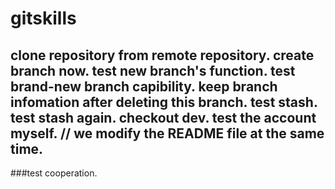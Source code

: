 # gitskills
clone repository from remote repository.
create branch now.
test new branch's function.
test brand-new branch capibility.
keep branch infomation after deleting this branch.
test stash.
test stash again.
checkout dev.
test the account myself.
// we modify the README file at the same time.
---
###test cooperation.
